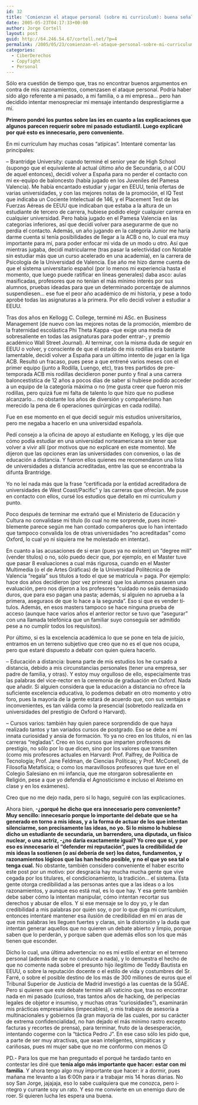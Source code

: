 ```yaml
---
id: 32
title: 'Comienzan el ataque personal (sobre mi curriculum): buena señal'
date: 2005-05-23T04:17:33+00:00
author: Jorge Cortell
layout: post
guid: http://64.246.54.67/cortell.net/?p=4
permalink: /2005/05/23/comienzan-el-ataque-personal-sobre-mi-curriculum-buena-senal/
categories:
  - CiberDerechos
  - Copyfight
  - Personal
---
```

Sólo era cuestión de tiempo que, tras no encontrar buenos argumentos en contra de mis razonamientos, comenzasen el ataque personal. Podrí­a haber sido algo referente a mi pasado, a mi familia, o a mi empresa&#8230; pero han decidido intentar menospreciar mi mensaje intentando desprestigiarme a mí­.

**Primero pondré los puntos sobre las í­es en cuanto a las explicaciones que algunos parecen requerir sobre mi pasado estudiantil. Luego explicaré por qué esto es innecesario, pero conveniente.**

En mi currí­culum hay muchas cosas &#8220;atí­picas&#8221;. Intentaré comentar las principales:

&#8211; Brantridge University: cuando terminé el senior year de High School (supongo que el equivalente al actual último año de Secundaria, o al COU de aquel entonces), decidí­ volver a España para no perder el contacto con mi ex-equipo de baloncesto (habí­a jugado en los Juveniles del Pamesa Valencia). Me habí­a encantado estudiar y jugar en EEUU, tení­a ofertas de varias universidades, y con las mejores notas de la promoción, el IQ Test que indicaba un Cociente Intelectual de 146, y el Placement Test de las Fuerzas Aéreas de EEUU que indicaban que estaba a la altura de un estudiante de tercero de carrera, hubiese podido elegir cualquier carrera en cualquier universidad. Pero habí­a jugado en el Pamesa Valencia en las categorí­as inferiores, así­ que decidí­ volver para asegurarme de que no perdí­a el contacto. Además, un año jugando en la categorí­a Junior me harí­a darme cuenta si tení­a posibilidades de llegar a la ACB o no, lo cual era muy importante para mí­, para poder enfocar mi vida de un modo u otro. Así­ que mientras jugaba, decidí­ matricularme (tras pasar la selectividad con Notable sin estudiar más que un curso acelerado en una academia), en la carrera de Psicologí­a de la Universidad de Valencia. Ese año me hizo darme cuenta de que el sistema universitario español (por lo menos mi experiencia hasta el momento, que luego puede ratificar en lí­neas generales) daba asco: aulas masificadas, profesores que no tení­an el más mí­nimo interés por sus alumnos, pruebas ideadas para que un determinado porcentaje de alumnos suspendiesen&#8230; ese fue el peor año académico de mi historia, y pese a todo aprobé todas las asignaturas a la primera. Por ello decidí­ volver a estudiar a EEUU.
  
Tras dos años en Kellogg C. College, terminé mi ASc. en Business Management (de nuevo con las mejores notas de la promoción, miembro de la fraternidad escolástica Phi Theta Kappa -que exige una media de sobresaliente en todas las asignaturas para poder entrar-, y premio académico Wall Street Journal). Al terminar, con la misma duda de seguir en EEUU o volver, y consciente de que el estado de mis rodillas era bastante lamentable, decidí­ volver a España para un último intento de jugar en la liga ACB. Resultó un fracaso, pues pese a que entrené varios meses con el primer equipo (junto a Rodilla, Luengo, etc), tras tres partidos de pre-temporada ACB mis rodillas decidieron poner punto y final a una carrera baloncestí­stica de 12 años a pocos dí­as de saber si hubiese podido acceder a un equipo de la categorí­a máxima o no (me gusta creer que fueron mis rodillas, pero quizá fue mi falta de talento lo que hizo que no pudiese alcanzarlo&#8230; no obstante los años de diversión y compañerismo han merecido la pena de 6 operaciones quirúrgicas en cada rodilla).
  
Fue en ese momento en el que decidí­ seguir mis estudios universitarios, pero me negaba a hacerlo en una universidad española.
  
Pedí­ consejo a la oficina de apoyo al estudiante en Kellogg, y les dije que cómo podí­a estudiar en una universidad norteamericana sin tener que volver a vivir allí­ (por motivos que no explicaré en este momento). Me dijeron que las opciones eran las universidades con convenios, o las de educación a distancia. Y fueron ellos quienes me recomendaron una lista de universidades a distancia acreditadas, entre las que se encontraba la difunta Brantridge.
  
Yo no leí­ nada más que la frase &#8220;certificada por la entidad acreditadora de universidades de West Coast/Pacific&#8221; y las carreras que ofrecí­an. Me puse en contacto con ellos, cursé los estudios que detallo en mi currí­culum y punto.
  
Poco después de terminar me extrañó que el Ministerio de Educación y Cultura no convalidase mi tí­tulo (lo cual no me sorprende, pues increí­blemente parece según me han contado compañeros que lo han intentado que tampoco convalida los de otras universidades &#8220;no acreditadas&#8221; como Oxford, lo cual yo ni siquiera me he molestado en intentar).
  
En cuanto a las acusaciones de si eran (pues ya no existen) un &#8220;degree mill&#8221; (vender tí­tulos) o no, sólo puedo decir que, por ejemplo, en el Master tuve que pasar 8 evaluaciones a cual más rigurosa, cuando en el Master Multimedia (o el de Artes Gráficas) de la Universidad Politécnica de Valencia &#8220;regala&#8221; sus tí­tulos a todo el que se matricula = paga. Por ejemplo: hace dos años decidieron (por vez primera) que los alumnos pasasen una evaluación, pero nos dijeron a los profesores &#8220;cuidado no seáis demasiado duros, que para eso pagan una pasta; además, si alguien no aprueba a la primera, aseguraos de que lo hace a la segunda&#8221;. Eso sí­ que es vender tí­tulos. Además, en esos masters tampoco se hace ninguna prueba de acceso (aunque hace varios años el anterior rector se tuvo que &#8220;asegurar&#8221; con una llamada telefónica que un familiar suyo conseguí­a ser admitido pese a no cumplir todos los requisitos).
  
Por último, si es la excelencia académica lo que se pone en tela de juicio, entramos en un terreno subjetivo que creo que no es el que nos ocupa, pero que estaré dispuesto a debatir con quien quiera hacerlo.

&#8211; Educación a distancia: buena parte de mis estudios los he cursado a distancia, debido a mis circunstancias personales (tener una empresa, ser padre de familia, y otras). Y estoy muy orgulloso de ello, especialmente tras las palabras del vice-rector en la ceremonia de graduación en Oxford. Nada que añadir. Si alguien considera que la educación a distancia no ofrece la suficiente excelencia educativa, lo podemos debatir en otro momento y otro foro, pues la mayorí­a de la gente estará de acuerdo que, con sus ventajas e inconvenientes, es tan válida como la presencial (sobretodo realizada en universidades del prestigio de Oxford o Harvard).

&#8211; Cursos varios: también hay quien parece sorprendido de que haya realizado tantos y tan variados cursos de postgrado. Eso se debe a mi innata curiosidad y ansia de formación. Yo ya no creo en los tí­tulos, ni en las carreras &#8220;regladas&#8221;. Creo en los cursos que imparten profesores de prestigio, no sólo por lo que dicen, sino por los valores que transmiten (como mis profesores actuales en Harvard: Prof. Palfrey, de Polí­tica de Tecnologí­a; Prof. Jane Feldman, de Ciencias Polí­ticas; y Prof. McConell, de Filosofí­a Metafí­sica; o como los maravillosos profesores que tuve en el Colegio Salesiano en mi infancia, que me otorgaron sobresaliente en Religión, pese a que yo defendí­a el Agnosticismo e incluso el Ateismo en clase y en los exámenes).

Creo que no me dejo nada, pero si lo hago, seguiré con las explicaciones.

Ahora bien, **-¿porqué he dicho que era innecesario pero conveniente? Muy sencillo: innecesario porque lo importante del debate que se ha generado en torno a mis ideas, y a la forma de actuar de los que intentan silenciarme, son precisamente las ideas, no yo. Si lo mismo lo hubiese dicho un estudiante de secundaria, un barrendero, una diputada, un fí­sico nuclear, o una actriz, -¿no darí­a exactamente igual? Yo creo que sí­, y por eso es innecesario el &#8220;defender mi reputación&#8221;, pues la credibilidad de mis ideas la sostienen (o así­ deberí­a de ser) los datos, fundamentos, y razonamientos lógicos que las han hecho posible, y no el que yo sea tal o tenga cual.** No obstante, también considero conveniente el haber escrito este post por un motivo: por desgracia hay mucha mucha gente que vive cegada por los titulares, el condicionamiento, la tradición&#8230; el sistema. Esta gente otorga credibilidad a las personas antes que a las ideas o a los razonamientos, y aunque eso está mal, es lo que hay. Y esa gente también debe saber cómo la intentan manipular, cómo intentan recortar sus derechos y abusar de ellos. Y si ese mensaje se lo doy yo, y le dan credibilidad a mis palabras por quién soy, o por lo que diga mi currí­culum, entonces intentaré mantener esa ilusión de credibilidad en mí­ en aras de que mis palabras les lleguen fuertes y claras, sin la distorsión y la duda que intentan generar aquellos que no quieren un debate abierto y limpio, porque saben que lo perderán, y porque saben que además ellos son los que más tienen que esconder.

Dicho lo cual, una última advertencia: no es mi estilo el entrar en el terreno personal (además de que no conduce a nada), y lo demuestra el hecho de que no comente nada sobre el presunto hijo ilegí­timo de Teddy Bautista en EEUU, o sobre la reputación docente o el estilo de vida y costumbres del Sr. Farré, o sobre el posible destino de los más de 300 millones de euros que el Tribunal Superior de Justicia de Madrid investigó a las cuentas de la SGAE. Pero si quieren que este debate termine allí­ vaticino que, tras no encontrar nada en mi pasado (curioso, tras tantos años de hacking, de peripecias legales de objetor e insumiso, y muchas otras &#8220;curiosidades&#8221;), examinarán mis prácticas empresariales (impecables), o mis trabajos de asesorí­a a multinacionales y gobiernos (la gran mayorí­a de las cuales, por su carácter de extrema confidencialidad, no han dejado el más mí­nimo rastro excepto facturas y recortes de prensa), para terminar, fruto de la desesperación, intentando cogerme con la &#8220;táctica Pedro J&#8221;. En ese caso sólo les pido que, a parte de ser muy atractivas, que sean inteligentes, simpáticas y cariñosas, pues mi mujer sabe que no me conformo con menos 😉

PD.- Para los que me han preguntado el porqué he tardado tanto en contestar les diré que **tení­a algo más importante que hacer: estar con mi familia**. Y ahora tengo algo muy importante que hacer: ir a dormir, pues mañana me levanto a las 6:00h para ir a trabajar mis 14 horas diarias. No soy San Jorge, jajajaja, eso lo sabe cualquiera que me conozca, pero í­ntegro y currante soy un rato. Y eso me convierte en un enemigo duro de roer. Si quieren lucha les espera una buena.